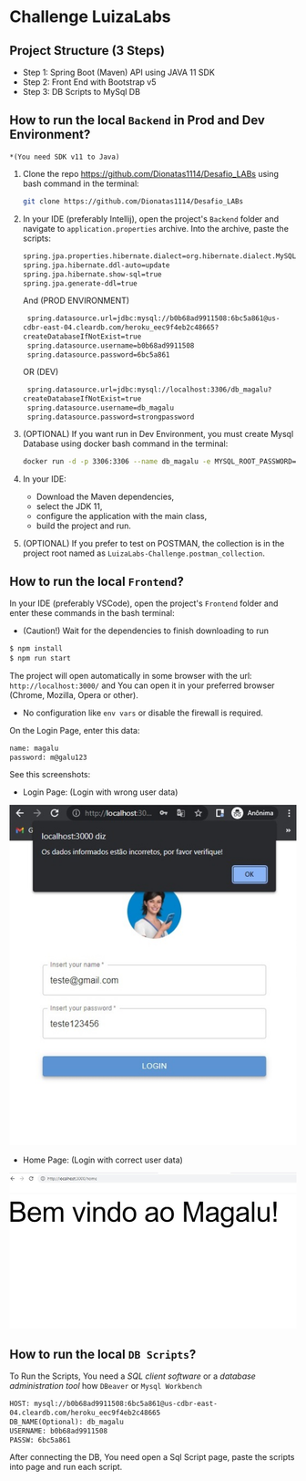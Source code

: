 # Challenge LuizaLabs

## Project Structure (3 Steps)

* Step 1: Spring Boot (Maven) API using JAVA 11 SDK
* Step 2: Front End with Bootstrap v5
* Step 3: DB Scripts to MySql DB

## How to run the local `Backend` in Prod and Dev Environment? 
    *(You need SDK v11 to Java)

1. Clone the repo https://github.com/Dionatas1114/Desafio_LABs using bash command in the terminal:
   ```bash
   git clone https://github.com/Dionatas1114/Desafio_LABs
    ```

2. In your IDE (preferably Intellij), open the project's `Backend` folder and navigate to `application.properties` archive. Into the archive, paste the scripts:
    ```
    spring.jpa.properties.hibernate.dialect=org.hibernate.dialect.MySQL5Dialect
    spring.jpa.hibernate.ddl-auto=update
    spring.jpa.hibernate.show-sql=true
    spring.jpa.generate-ddl=true
    ```

    And (PROD ENVIRONMENT)

        spring.datasource.url=jdbc:mysql://b0b68ad9911508:6bc5a861@us-cdbr-east-04.cleardb.com/heroku_eec9f4eb2c48665?createDatabaseIfNotExist=true
        spring.datasource.username=b0b68ad9911508
        spring.datasource.password=6bc5a861

    OR (DEV)

        spring.datasource.url=jdbc:mysql://localhost:3306/db_magalu?createDatabaseIfNotExist=true
        spring.datasource.username=db_magalu
        spring.datasource.password=strongpassword

3. (OPTIONAL) If you want run in Dev Environment, you must create Mysql Database using docker bash command in the terminal:

    ```bash
    docker run -d -p 3306:3306 --name db_magalu -e MYSQL_ROOT_PASSWORD=strongpassword -e MYSQL_DATABASE=db_magalu -e MYSQL_USER=db_magalu -e MYSQL_PASSWORD=strongpassword mysql
    ```

4. In your IDE: 
    - Download the Maven dependencies, 
    - select the JDK 11, 
    - configure the application with the main class, 
    - build the project and run.

5. (OPTIONAL) If you prefer to test on POSTMAN, the collection is in the project root named as `LuizaLabs-Challenge.postman_collection`.

## How to run the local `Frontend`?

In your IDE (preferably VSCode), open the project's `Frontend` folder and enter these commands in the bash terminal: 
* (Caution!) Wait for the dependencies to finish downloading to run

```bash
$ npm install
$ npm run start
```

The project will open automatically in some browser with the url: `http://localhost:3000/` and You can open it in your preferred browser (Chrome, Mozilla, Opera or other).

* No configuration like `env vars` or disable the firewall is required.

On the Login Page, enter this data:

    name: magalu
    password: m@galu123  

See this screenshots:

* Login Page: (Login with wrong user data)
  
![picture alt](./prints/teste.jpg "Login Page")

* Home Page: (Login with correct user data)
  
![picture alt](./prints/home.jpg "Login Page")

## How to run the local `DB Scripts`?

To Run the Scripts, You need a *SQL client software* or a *database administration tool* how `DBeaver` or `Mysql Workbench`

    HOST: mysql://b0b68ad9911508:6bc5a861@us-cdbr-east-04.cleardb.com/heroku_eec9f4eb2c48665
    DB_NAME(Optional): db_magalu
    USERNAME: b0b68ad9911508
    PASSW: 6bc5a861

After connecting the DB, You need open a Sql Script page, paste the scripts into page and run each script.
